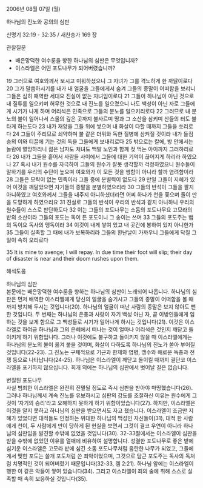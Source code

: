 2006년 08월 07일 (월)

하나님의 진노와 공의의 심판



신명기 32:19 - 32:35 / 새찬송가 169 장


관찰질문
- 배은망덕한 여수룬을 향한 하나님의 심판은 무엇입니까? 
- 이스라엘은 어떤 포도나무가 되어버렸습니까? 

19 그러므로 여호와께서 보시고 미워하셨으니 그 자녀가 그를 격노하게 한 까닭이로다 20 그가 말씀하시기를 내가 내 얼굴을 그들에게서 숨겨 그들의 종말이 어떠함을 보리니 그들은 심히 패역한 세대요 진실이 없는 자녀임이로다 21 그들이 하나님이 아닌 것으로 내 질투를 일으키며 허무한 것으로 내 진노를 일으켰으니 나도 백성이 아닌 자로 그들에게 시기가 나게 하며 어리석은 민족으로 그들의 분노를 일으키리로다 22 그러므로 내 분노의 불이 일어나서 스올의 깊은 곳까지 불사르며 땅과 그 소산을 삼키며 산들의 터도 불타게 하는도다 23 내가 재앙을 그들 위에 쌓으며 내 화살이 다할 때까지 그들을 쏘리로다 24 그들이 주리므로 쇠약하며 불 같은 더위와 독한 질병에 삼켜질 것이라 내가 들짐승의 이와 티끌에 기는 것의 독을 그들에게 보내리로다 25 밖으로는 칼에, 방 안에서는 놀람에 멸망하리니 젊은 남자도 처녀도 백발 노인과 함께 젖 먹는 아이까지 그러하리로다 26 내가 그들을 흩어서 사람들 사이에서 그들에 대한 기억이 끊어지게 하리라 하였으나 27 혹시 내가 원수를 자극하여 그들의 원수가 잘못 생각할까 걱정하였으니 원수들이 말하기를 우리의 수단이 높으며 여호와가 이 모든 것을 행함이 아니라 할까 염려함이라 28 그들은 모략이 없는 민족이라 그들 중에 분별력이 없도다 29 만일 그들이 지혜가 있어 이것을 깨달았으면 자기들의 종말을 분별하였으리라 30 그들의 반석이 그들을 팔지 아니하였고 여호와께서 그들을 내주지 아니하셨더라면 어찌 하나가 천을 쫓으며 둘이 만을 도망하게 하였으리요 31 진실로 그들의 반석이 우리의 반석과 같지 아니하니 우리의 원수들이 스스로 판단하도다 32 이는 그들의 포도나무는 소돔의 포도나무요 고모라의 밭의 소산이라 그들의 포도는 독이 든 포도이니 그 송이는 쓰며 33 그들의 포도주는 뱀의 독이요 독사의 맹독이라 34 이것이 내게 쌓여 있고 내 곳간에 봉하여 있지 아니한가 35 그들이 실족할 그 때에 내가 보복하리라 그들의 환난날이 가까우니 그들에게 닥칠 그 일이 속히 오리로다 

35  It is mine to avenge; I will repay. In due time their foot will slip; their day of disaster is near and their doom rushes upon them.

해석도움





하나님의 심판  
본문에는 배은망덕한 여수룬을 향하는 하나님의 심판이 노래되어 나옵니다. 하나님의 심판은 먼저 배역한 이스라엘에게 당신의 얼굴을 숨기시고 그들의 종말이 어떠함을 볼 때까지 방치해 두시는 것입니다(20). 하나님의 얼굴이 떠난 사람의 종말은 보지 않아도 뻔한 것입니다. 두 번째는 하나님의 은총과 사랑이 자기 백성 아닌 자, 곧 이방인들에게 임하는 것을 보게 함으로 그 백성들로 시기가 일어나게 하시는 것입니다(21). 이것은 이스라엘로 하여금 하나님과 그의 은혜에서 떠나는 것이 얼마나 어리석은 것인지 깨닫고 돌이키게 하기 위함입니다. 그러나 이것에도 불구하고 돌이키지 않을 때 이스라엘에게는 하나님의 분노의 불이 옮겨 붙을 것이며, 화살이 다하도록 하나님의 진노가 쏟아 부어질 것입니다(22-23). 그 진노는 구체적으로 기근과 한재와 염병, 맹수와 해로운 독충과 전쟁 등으로 나타납니다(24-25). 하나님은 이스라엘이 깨닫고 돌이킬 때까지 결단코 이스라엘을 포기하지 않으십니다. 회개 외에는 하나님의 심판에서 벗어날 길은 없습니다.

변질된 포도나무  
사실 범죄한 이스라엘은 완전히 진멸될 정도로 즉시 심판을 받아야 마땅했습니다(26). 그러나 하나님께서 계속 진노를 유보하시고 심판의 강도를 조절하신 이유는 원수에게 그것이 ‘자기의 승리’라고 오해하지 못하게 하기 위함이었습니다(27). 하지만, 이스라엘은 이것을 알지 못하고 하나님의 심판을 받으면서도 자고 했습니다. 이스라엘이 조금만 지혜가 있었다면 대적들도 인정하는 위대한 하나님의 백성인 자신들이(31), 대적 한 사람에게 천이, 두 사람에게 만이 당하게 된 현실을 보면서 그것이 결코 우연이 아니라 하나님의 심판임을 발견할 수밖에 없었을 것입니다(30). 32-33절에서는 이스라엘이 심판을 받을 수밖에 없었던 이유를 열매에 비유하여 설명합니다. 성결한 포도나무로 좋은 밭에 심기운 이스라엘은 고모라 밭에 심긴 소돔 포도나무처럼 음란한 나무가 되었고, 그들에게서 맺힌 포도는 쓸개 포도처럼 쓴 죄악이었으며, 그것으로 담근 포도주는 독사의 독처럼 치명적인 것이 되어버렸기 때문입니다(32-33, 렘 2:21). 하나님 앞에는 이스라엘이 행한 이 같은 악들이 쌓여 있습니다(34). 그리고 이스라엘이 죄의 술에 취해 스스로 실족할 때 속히 보응하실 것입니다(35).